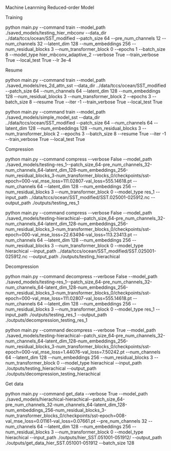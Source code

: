 Machine Leanrning Reduced-order Model

Training

python main.py --command train --model_path ./saved_models/testing_hier_mbconv --data_dir ../data/tccs/ocean/SST_modified --patch_size 64 --pre_num_channels 12 --num_channels 32 --latent_dim 128 --num_embeddings 256 --num_residual_blocks 3 --num_transformer_block 0 --epochs 1 --batch_size 8 --model_type hier_mbconv_adaptive_2 --verbose True --train_verbose True --local_test True --lr 3e-4

Resume

python main.py --command train --model_path ./saved_models/res_2d_attn_sst --data_dir ../data/tccs/ocean/SST_modified --patch_size 64 --num_channels 64 --latent_dim 128 --num_embeddings 128 --num_residual_blocks 3 --num_transformer_block 2 --epochs 3 --batch_size 8 --resume True --iter -1 --train_verbose True --local_test True

python main.py --command train --model_path ./saved_models/simple_model_sst --data_dir ../data/tccs/ocean/SST_modified --patch_size 64 --num_channels 64 --latent_dim 128 --num_embeddings 128 --num_residual_blocks 3 --num_transformer_block 2 --epochs 3 --batch_size 8 --resume True --iter -1 --train_verbose True --local_test True

Compression

python main.py --command compress --verbose False --model_path ./saved_models/testing-res_1--patch_size_64-pre_num_channels_32-num_channels_64-latent_dim_128-num_embeddings_256-num_residual_blocks_3-num_transformer_blocks_0/checkpoints/sst-epoch\=000-val_mse_loss\=111.02807-val_loss\=555.14618.pt --num_channels 64 --latent_dim 128 --num_embeddings 256 --num_residual_blocks 3 --num_transformer_block 0 --model_type res_1 --input_path ../data/tccs/ocean/SST_modified/SST.025001-025912.nc --output_path ./outputs/testing_res_1

python main.py --command compress --verbose False --model_path ./saved_models/testing-hierachical--patch_size_64-pre_num_channels_32-num_channels_64-latent_dim_128-num_embeddings_256-num_residual_blocks_3-num_transformer_blocks_0/checkpoints/sst-epoch\=000-val_mse_loss\=22.63494-val_loss\=113.23413.pt --num_channels 64 --latent_dim 128 --num_embeddings 256 --num_residual_blocks 3 --num_transformer_block 0 --model_type hierachical --input_path ../data/tccs/ocean/SST_modified/SST.025001-025912.nc --output_path ./outputs/testing_hierachical

Decompression

python main.py --command decompress --verbose False --model_path ./saved_models/testing-res_1--patch_size_64-pre_num_channels_32-num_channels_64-latent_dim_128-num_embeddings_256-num_residual_blocks_3-num_transformer_blocks_0/checkpoints/sst-epoch\=000-val_mse_loss\=111.02807-val_loss\=555.14618.pt --num_channels 64 --latent_dim 128 --num_embeddings 256 --num_residual_blocks 3 --num_transformer_block 0 --model_type res_1 --input_path ./outputs/testing_res_1 --output_path ./outputs/decompression_testing_res_1

python main.py --command decompress --verbose True --model_path ./saved_models/testing-hierachical--patch_size_64-pre_num_channels_32-num_channels_64-latent_dim_128-num_embeddings_256-num_residual_blocks_3-num_transformer_blocks_0/checkpoints/sst-epoch\=000-val_mse_loss\=1.44076-val_loss\=7.50242.pt --num_channels 64 --latent_dim 128 --num_embeddings 256 --num_residual_blocks 3 --num_transformer_block 0 --model_type hierachical --input_path ./outputs/testing_hierachical --output_path ./outputs/decompression_testing_hierachical

Get data

python main.py --command get_data --verbose True --model_path ./saved_models/hierachical-hierachical--patch_size_64-pre_num_channels_32-num_channels_64-latent_dim_128-num_embeddings_256-num_residual_blocks_3-num_transformer_blocks_0/checkpoints/sst-epoch\=008-val_mse_loss\=0.01161-val_loss\=0.07661.pt --pre_num_channels 32 --num_channels 64 --latent_dim 128 --num_embeddings 256 --num_residual_blocks 3 --num_transformer_block 0 --model_type hierachical --input_path ./outputs/hier_SST.051001-051912/ --output_path ./outputs/get_data_hier_SST.051001-051912 --batch_size 128
